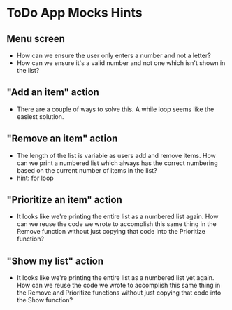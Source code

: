 # ToDo App Mocks Hints

## Menu screen

- How can we ensure the user only enters a number and not a letter?
- How can we ensure it's a valid number and not one which isn't shown in the list?

## "Add an item" action

- There are a couple of ways to solve this. A while loop seems like the easiest solution.

## "Remove an item" action

- The length of the list is variable as users add and remove items. How can we print a numbered list which always has the correct numbering based on the current number of items in the list?
- hint: for loop

## "Prioritize an item" action

- It looks like we're printing the entire list as a numbered list again. How can we reuse the code we wrote to accomplish this same thing in the Remove function without just copying that code into the Prioritize function?

## "Show my list" action

- It looks like we're printing the entire list as a numbered list yet again. How can we reuse the code we wrote to accomplish this same thing in the Remove and Prioritize functions without just copying that code into the Show function?